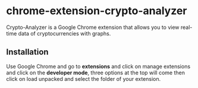# chrome-extension-crypto-analyzer

Crypto-Analyzer is a Google Chrome extension that allows you to view real-time data of cryptocurrencies with graphs.

## Installation

Use Google Chrome and go to **extensions** and click on manage extensions and click on the **developer mode**, three options at the top will come then click on load unpacked and select the folder of your extension.
